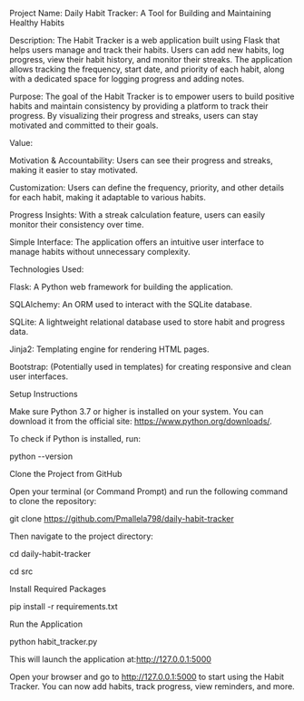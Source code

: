Project Name:    Daily Habit Tracker: A Tool for Building and Maintaining Healthy Habits

Description:
The Habit Tracker is a web application built using Flask that helps users manage and track their habits. Users can add new habits, log progress, view their habit history, and monitor their streaks. The application allows tracking the frequency, start date, and priority of each habit, along with a dedicated space for logging progress and adding notes.

Purpose:
The goal of the Habit Tracker is to empower users to build positive habits and maintain consistency by providing a platform to track their progress. By visualizing their progress and streaks, users can stay motivated and committed to their goals.

Value:

Motivation & Accountability: Users can see their progress and streaks, making it easier to stay motivated.

Customization: Users can define the frequency, priority, and other details for each habit, making it adaptable to various habits.

Progress Insights: With a streak calculation feature, users can easily monitor their consistency over time.

Simple Interface: The application offers an intuitive user interface to manage habits without unnecessary complexity.

Technologies Used:

Flask: A Python web framework for building the application.

SQLAlchemy: An ORM used to interact with the SQLite database.

SQLite: A lightweight relational database used to store habit and progress data.

Jinja2: Templating engine for rendering HTML pages.

Bootstrap: (Potentially used in templates) for creating responsive and clean user interfaces.

Setup Instructions

Make sure Python 3.7 or higher is installed on your system. You can download it from the official site: https://www.python.org/downloads/.

To check if Python is installed, run:

python --version

Clone the Project from GitHub

Open your terminal (or Command Prompt) and run the following command to clone the repository:

git clone  https://github.com/Pmallela798/daily-habit-tracker

Then navigate to the project directory:

cd daily-habit-tracker

cd src

Install Required Packages

pip install -r requirements.txt



Run the Application

python habit_tracker.py 

This will launch the application at:http://127.0.0.1:5000

Open your browser and go to http://127.0.0.1:5000 to start using the Habit Tracker. You can now add habits, track progress, view reminders, and more.

